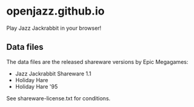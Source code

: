 # openjazz.github.io
Play Jazz Jackrabbit in your browser!

## Data files

The data files are the released shareware versions by Epic Megagames:
 - Jazz Jackrabbit Shareware 1.1
 - Holiday Hare
 - Holiday Hare '95

See shareware-license.txt for conditions.
